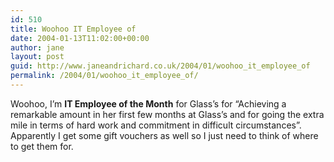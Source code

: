 ```yaml
---
id: 510
title: Woohoo IT Employee of
date: 2004-01-13T11:02:00+00:00
author: jane
layout: post
guid: http://www.janeandrichard.co.uk/2004/01/woohoo_it_employee_of
permalink: /2004/01/woohoo_it_employee_of/
---
```

Woohoo, I&#8217;m **IT Employee of the Month** for Glass&#8217;s for &#8220;Achieving a remarkable amount in her first few months at Glass&#8217;s and for going the extra mile in terms of hard work and commitment in difficult circumstances&#8221;. Apparently I get some gift vouchers as well so I just need to think of where to get them for.